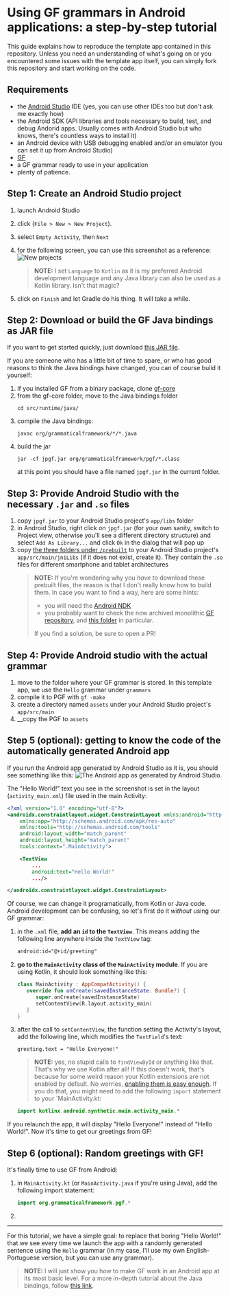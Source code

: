 # Using GF grammars in Android applications: a step-by-step tutorial
This guide explains how to reproduce the template app contained in this repository. Unless you need an understanding of what's going on or you encountered some issues with the template app itself, you can simply fork this repository and start working on the code.
## Requirements
- the [Android Studio](https://developer.android.com/studio/) IDE (yes, you can use other IDEs too but don't ask me exactly how)
- the Android SDK (API libraries and tools necessary to build, test, and debug Andorid apps. Usually comes with Android Studio but who knows, there's countless ways to install it)
- an Android device with USB debugging enabled and/or an emulator (you can set it up from Android Studio)
- [GF](https://www.grammaticalframework.org/download/index-3.11.html) 
- a GF grammar ready to use in your application
- plenty of patience.

## Step 1: Create an Android Studio project
1. launch Android Studio 
2. click (`File > New > New Project`). 
3. select `Empty Activity`, then `Next`
4. for the following screen, you can use this screenshot as a reference:
   ![New projects](new_project.png)
   
   > __NOTE:__ I set `Language` to `Kotlin` as it is my preferred Android development language and any Java library can also be used as a Kotlin library. Isn't that magic?
   
5. click on `Finish` and let Gradle do his thing. It will take a while.

## Step 2: Download or build the GF Java bindings as JAR file
If you want to get started quickly, just download [this JAR file](prebuilt/jpgf.jar).

If you are someone who has a little bit of time to spare, or who has good reasons to think the Java bindings have changed, you can of course build it yourself:

1. if you installed GF from a binary package, clone [gf-core](https://github.com/GrammaticalFramework/gf-core)
2. from the gf-core folder, move to the Java bindings folder
   ```
   cd src/runtime/java/
   ```
3. compile the Java bindings: 
   ```
   javac org/grammaticalframework/*/*.java
   ```
4. build the jar
   ```
   jar -cf jpgf.jar org/grammaticalframework/pgf/*.class
   ```
   at this point you should have a file named `jpgf.jar` in the current folder.

## Step 3: Provide Android Studio with the necessary `.jar` and `.so` files
1. copy `jpgf.jar` to your Android Studio project's `app/libs` folder
2. in Android Studio, right click on `jpgf.jar` (for your own sanity, switch to Project view, otherwise you'll see a different directory structure) and select `Add As Library...` and click `Ok` in the dialog that will pop up
3. copy [the three folders under `/prebuilt`](prebuilt) to your Android Studio project's `app/src/main/jniLibs` (if it does not exist, create it). They contain the `.so` files for different smartphone and tablet architectures
   > __NOTE:__ If you're wondering why you _have to_ download these prebuilt files, the reason is that I don't really know how to build them. In case you want to find a way, here are some hints: 
   >
   > - you will need the [Android NDK](https://developer.android.com/ndk/)
   > - you probably want to check the now archived monolithic [GF repository](https://github.com/GrammaticalFramework/GF), and [this folder](https://github.com/GrammaticalFramework/GF/tree/master/src/ui/android/jni) in particular.
   >
   > If you find a solution, be sure to open a PR!

## Step 4: Provide Android studio with the actual grammar
1. move to the folder where your GF grammar is stored. In this template app, we use the `Hello` grammar under `grammars`
2. compile it to PGF with `gf -make`
3. create a directory named `assets` under your Android Studio project's `app/src/main`
4. __copy the PGF to `assets`

## Step 5 (optional): getting to know the code of the automatically generated Android app
If you run the Android app generated by Android Studio as it is, you should see something like this:
![The Android app as generated by Android Studio](hello.png).

The "Hello World!" text you see in the screenshot is set in the layout (`activity_main.xml`) file used in the main Activity:

```xml
<?xml version="1.0" encoding="utf-8"?>
<androidx.constraintlayout.widget.ConstraintLayout xmlns:android="http://schemas.android.com/apk/res/android"
    xmlns:app="http://schemas.android.com/apk/res-auto"
    xmlns:tools="http://schemas.android.com/tools"
    android:layout_width="match_parent"
    android:layout_height="match_parent"
    tools:context=".MainActivity">

    <TextView
        ...
        android:text="Hello World!"
        .../>

</androidx.constraintlayout.widget.ConstraintLayout>
```

Of course, we can change it programatically, from Kotlin or Java code. Android development can be confusing, so let's first do it _without_ using our GF grammar:

1. in the `.xml` file, __add an `id` to the `TextView`__. This means adding the following line anywhere inside the `TextView` tag:
   ```xml
   android:id="@+id/greeting"
   ```
2. __go to the `MainActivity` class of the `MainActivity` module__. If you are using Kotlin, it should look something like this:
   ```kotlin
   class MainActivity : AppCompatActivity() {
      override fun onCreate(savedInstanceState: Bundle?) {
         super.onCreate(savedInstanceState)
         setContentView(R.layout.activity_main)
      }
   }
   ```
3. after the call to `setContentView`, the function setting the Activity's layout, add the following line, which modifies the `TextField`'s text:
   ```
   greeting.text = "Hello Everyone!"
   ```

   > __NOTE:__ yes, no stupid calls to `findViewById` or anything like that. That's why we use Kotlin after all! If this doesn't work, that's because for some weird reason your Kotlin extensions are not enabled by default. No worries, [enabling them is easy enough](https://stackoverflow.com/questions/64431882/how-to-enable-kotlin-android-extensions-by-default-in-android-studio-4-1). If you do that, you might need to add the following `import` statement to your `MainActivity.kt:
     ```kotlin
     import kotlinx.android.synthetic.main.activity_main.*
     ```

If you relaunch the app, it will display "Hello Everyone!" instead of "Hello World!". Now it's time to get our greetings from GF!

## Step 6 (optional): Random greetings with GF!
It's finally time to use GF from Android:

1. in `MainActivity.kt` (or `MainActivity.java` if you're using Java), add the following import statement:
   ```kotlin
   import org.grammaticalframework.pgf.*
   ```
2. 

---


For this tutorial, we have a simple goal: to replace that boring "Hello World!" that we see every time we launch the app with a randomly generated sentence using the `Hello` grammar (in my case, I'll use my own English-Portuguese version, but you can use any grammar).

> __NOTE:__ I will just show you how to make GF work in an Android app at its most basic level. For a more in-depth tutorial about the Java bindings, follow [this link](https://www.grammaticalframework.org/doc/runtime-api.html#java).

